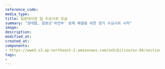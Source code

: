 ```yaml
---
reference_code:
media_type:
title: 일본대사관 앞 수요시위 모습
summary: "정대협, 일본군'위안부' 문제 해결을 위한 정기 수요시위 시작"
image:
description:
modified_at:
created_at:
components:
- https://wwm3.s3.ap-northeast-2.amazonaws.com/exhibition/ex-04/section-01-right/15_일본대사관+앞+수요시위+모습.jpg
tags:
-
---
```

